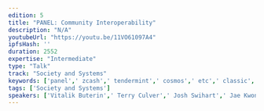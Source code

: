 ```yaml
---
edition: 5
title: "PANEL: Community Interoperability"
description: "N/A"
youtubeUrl: "https://youtu.be/11VO61097A4"
ipfsHash: ''
duration: 2552
expertise: "Intermediate"
type: "Talk"
track: "Society and Systems"
keywords: ['panel',' zcash',' tendermint',' cosmos',' etc',' classic',' coexist',' technical']
tags: ['Society and Systems']
speakers: ['Vitalik Buterin',' Terry Culver',' Josh Swihart',' Jae Kwon']
---
```

